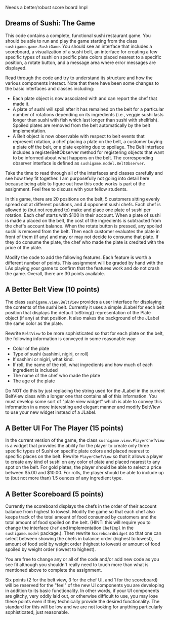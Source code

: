 Needs a better/robust score board Impl

## Dreams of Sushi: The Game

This code contains a complete, functional sushi restaurant game. You should be able to run and play the game starting from the class ```sushigame.game.SushiGame```. You should see an interface that includes a scoreboard, a visualization of a sushi belt, an interface for creating a few specific types of sushi on specific plate colors placed nearest to a specific position, a rotate button, and a message area where error messages are displayed. 

Read through the code and try to understand its structure and how the various components interact. Note that there have been some changes to the basic interfaces and classes including:
* Each plate object is now associated with and can report the chef that made it.
* A plate of sushi will spoil after it has remained on the belt for a particular number of rotations depending on its ingredients (i.e., veggie sushi lasts longer than sushi with fish which last longer than sushi with shellfish). Spoiled plates are removed from the belt automatically by the belt implementation.
* A Belt object is now observable with respect to belt events that represent rotation, a chef placing a plate on the belt, a customer buying a plate off the belt, or a plate expiring due to spoilage. The Belt interface includes a registerBeltObserver method for registering objects that want to be informed about what happens on the belt. The corresponding observer interface is defined as ```sushigame.model.BeltObserver```.

Take the time to read through all of the interfaces and classes carefully and see how they fit together. I am purposefully not going into detail here because being able to figure out how this code works is part of the assignment. Feel free to discuss with your fellow students.

In this game, there are 20 positions on the belt, 5 customers sitting evenly spread out at different positions, and 4 opponent sushi chefs. Each chef is allowed to (but not required to) make and place one plate of sushi per rotation. Each chef starts with $100 in their account. When a plate of sushi is made a placed on the belt, the cost of the ingredients is subtracted from the chef's account balance. When the rotate button is pressed, any spoiled sushi is removed from the belt. Then each customer evaluates the plate in front of them (if any) and may or may not decide to consume that plate. If they do consume the plate, the chef who made the plate is credited with the price of the plate.

Modify the code to add the following features. Each feature is worth a different number of points. This assignment will be graded by hand with the LAs playing your game to confirm that the features work and do not crash the game. Overall, there are 30 points available.

## A Better Belt View (10 points)

The class ```sushigame.view.BeltView``` provides a user interface for displaying the contents of the sushi belt. Currently it uses a simple JLabel for each belt position that displays the default toString() representation of the Plate object (if any) at that position. It also makes the background of the JLabel the same color as the plate.

Rewrite ```BeltView``` to be more sophisticated so that for each plate on the belt, the following information is conveyed in some reasonable way:
* Color of the plate
* Type of sushi (sashimi, nigiri, or roll)
* If sashimi or nigiri, what kind.
* If roll, the name of the roll, what ingredients and how much of each ingredient is included
* The name of the chef who made the plate
* The age of the plate

Do NOT do this by just replacing the string used for the JLabel in the current BeltView class with a longer one that contains all of this information. You must develop some sort of "plate view widget" which is able to convey this information in a more interesting and elegant manner and modify BeltView to use your new widget instead of a JLabel.

## A Better UI For The Player (15 points)

In the current version of the game, the class ```sushigame.view.PlayerChefView``` is a widget that provides the ability for the player to create only three specific types of Sushi on specific plate colors and placed nearest to specific places on the belt. Rewrite ```PlayerChefView``` so that it allows a player to create any kind of sushi on any color of plate and placed nearest to any spot on the belt. For gold plates, the player should be able to select a price between $5.00 and $10.00. For rolls, the player should be able to include up to (but not more than) 1.5 ounces of any ingredient type.

## A Better Scoreboard (5 points)

Currently the scoreboard displays the chefs in the order of their account balance from highest to lowest. Modify the game so that each chef also keeps track of the total amount of food consumed by customers and the total amount of food spoiled on the belt. (HINT: this will require you to change the interface ```Chef``` and implementation ```ChefImpl``` in the ```sushigame.model``` package.). Then rewrite ```ScoreboardWidget``` so that one can select between showing the chefs in balance order (highest to lowest), amount of food sold by weight order (highest to lowest) or amount of food spoiled by weight order (lowest to highest).

You are free to change any or all of the code and/or add new code as you see fit although you shouldn't really need to touch more than what is mentioned above to complete the assignment.

Six points (2 for the belt view, 3 for the chef UI, and 1 for the scoreboard) will be reserved for the "feel" of the new UI components you are developing in addition to its basic functionality. In other words, if your UI components are glitchy, very oddly laid out, or otherwise difficult to use, you may lose these points even if they technically provide the desired functionality. The standard for this will be low and we are not looking for anything particularly sophisticated, just reasonable.
